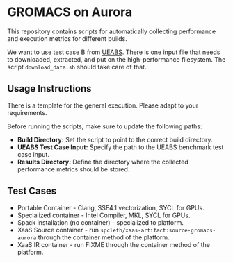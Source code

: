 # GROMACS on Aurora

This repository contains scripts for automatically collecting performance and execution metrics for different builds.  

We want to use test case B from [UEABS](https://repository.prace-ri.eu/git/UEABS/ueabs/-/tree/master/gromacs?ref_type=heads). There is one input file that needs to downloaded, extracted, and put on the high-performance filesystem.
The script `download_data.sh` should take care of that.

## Usage Instructions

There is a template for the general execution. Please adapt to your requirements.

Before running the scripts, make sure to update the following paths:

- **Build Directory:** Set the script to point to the correct build directory.
- **UEABS Test Case Input:** Specify the path to the UEABS benchmark test case input.
- **Results Directory:** Define the directory where the collected performance metrics should be stored.  

## Test Cases

- Portable Container - Clang, SSE4.1 vectorization, SYCL for GPUs.
- Specialized container - Intel Compiler, MKL, SYCL for GPUs.
- Spack installation (no container) - specialized to platform.
- XaaS Source container - run `spcleth/xaas-artifact:source-gromacs-aurora` through the container method of the platform.
- XaaS IR container - run FIXME through the container method of the platform.
